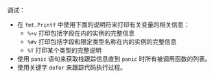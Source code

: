 调试：

- 在 `fmt.Printf` 中使用下面的说明符来打印有关变量的相关信息：
  - `%+v` 打印包括字段在内的实例的完整信息
  - `%#v` 打印包括字段和限定类型名称在内的实例的完整信息
  - `%T` 打印某个类型的完整说明
- 使用 `panic` 语句来获取栈跟踪信息直到 `panic` 时所有被调用函数的列表。
- 使用关键字 `defer` 来跟踪代码执行过程。
